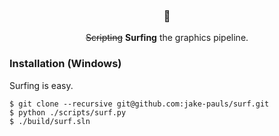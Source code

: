 <h3 align="center">🌊</h3>
<p align="center"><strike>Scripting</strike> <b>Surfing</b> the graphics pipeline.</p>

### Installation (Windows)
Surfing is easy.

```
$ git clone --recursive git@github.com:jake-pauls/surf.git
$ python ./scripts/surf.py
$ ./build/surf.sln
```

